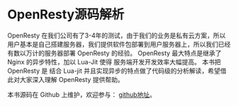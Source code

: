 OpenResty源码解析
=======

OpenResty 在我们公司有了3-4年的测试，由于我们的业务是私有云方案，所以用户基本是自己搭建服务器，我们提供软件包部署到用户服务器上，所以我们已经有数以万计的服务器部署 OpenResty 的经验。
OpenResty 最大特点是继承了 Nginx 的异步特性，加以 Lua-Jit 使得 服务端开发开发效率大幅提高。
本书把 OpenResty 是 结合 Lua-jit 并且实现异步的特点做了代码级的分析解读，希望借此对大家深入理解 OpenResty 提供帮助。 

本书源码在 Github 上维护，欢迎参与：
[github地址](https://github.com/LomoX-Offical/openresty-source-code-analysis)。

